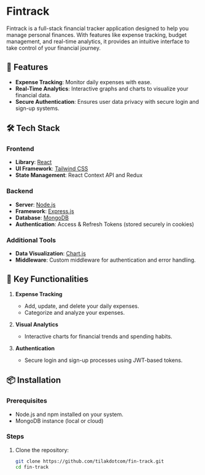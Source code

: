 # Fintrack  

Fintrack is a full-stack financial tracker application designed to help you manage personal finances. With features like expense tracking, budget management, and real-time analytics, it provides an intuitive interface to take control of your financial journey.  

## 🚀 Features  

- **Expense Tracking**: Monitor daily expenses with ease. 
- **Real-Time Analytics**: Interactive graphs and charts to visualize your financial data.  
- **Secure Authentication**: Ensures user data privacy with secure login and sign-up systems.  

## 🛠️ Tech Stack  

### Frontend  
- **Library**: [React](https://reactjs.org/)  
- **UI Framework**: [Tailwind CSS](https://tailwindcss.com/)  
- **State Management**: React Context API and Redux  

### Backend  
- **Server**: [Node.js](https://nodejs.org/)  
- **Framework**: [Express.js](https://expressjs.com/)  
- **Database**: [MongoDB](https://www.mongodb.com/)  
- **Authentication**: Access & Refresh Tokens (stored securely in cookies)  

### Additional Tools  
- **Data Visualization**: [Chart.js](https://www.chartjs.org/)  
- **Middleware**: Custom middleware for authentication and error handling.  

## 🎯 Key Functionalities  

1. **Expense Tracking**  
   - Add, update, and delete your daily expenses.  
   - Categorize and analyze your expenses.  
  

2. **Visual Analytics**  
   - Interactive charts for financial trends and spending habits.  

3. **Authentication**  
   - Secure login and sign-up processes using JWT-based tokens.  

## 📦 Installation  

### Prerequisites  
- Node.js and npm installed on your system.  
- MongoDB instance (local or cloud)  

### Steps  

1. Clone the repository:  
   ```bash
   git clone https://github.com/tilakdotcom/fin-track.git
   cd fin-track
